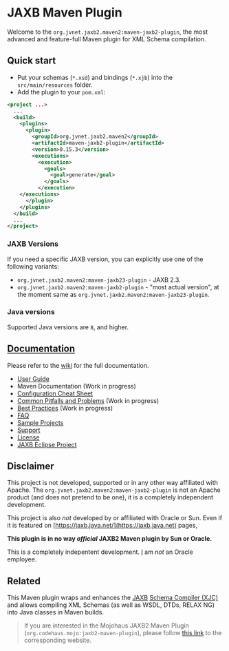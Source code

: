 # JAXB Maven Plugin #

Welcome to the `org.jvnet.jaxb2.maven2:maven-jaxb2-plugin`, the most advanced and feature-full Maven plugin for XML Schema compilation.

## Quick start ##

* Put your schemas (`*.xsd`) and bindings (`*.xjb`) into the `src/main/resources` folder.
* Add the plugin to your `pom.xml`:

```xml
<project ...>
  ...
  <build>
    <plugins>
      <plugin>
        <groupId>org.jvnet.jaxb2.maven2</groupId>
        <artifactId>maven-jaxb2-plugin</artifactId>
        <version>0.15.3</version>
        <executions>
          <execution>
            <goals>
              <goal>generate</goal>
            </goals>
          </execution>
	</executions>
      </plugin>
    </plugins>
  </build>
  ...
</project>
```

### JAXB Versions

If you need a specific JAXB version, you can explicitly use one of the following variants:

* `org.jvnet.jaxb2.maven2:maven-jaxb23-plugin` - JAXB 2.3.
* `org.jvnet.jaxb2.maven2:maven-jaxb2-plugin` - "most actual version", at the moment same as `org.jvnet.jaxb2.maven2:maven-jaxb23-plugin`.

### Java versions

Supported Java versions are `8`, and higher.

## [Documentation](https://github.com/highsource/maven-jaxb2-plugin/wiki) ##

Please refer to the [wiki](https://github.com/highsource/maven-jaxb2-plugin/wiki) for the full documentation.

* [User Guide](https://github.com/highsource/maven-jaxb2-plugin/wiki/User-Guide)
* Maven Documentation  (Work in progress)
* [Configuration Cheat Sheet](https://github.com/highsource/maven-jaxb2-plugin/wiki/Configuration-Cheat-Sheet)
* [Common Pitfalls and Problems](https://github.com/highsource/maven-jaxb2-plugin/wiki/Common-Pitfalls-and-Problems) (Work in progress)
* [Best Practices](https://github.com/highsource/maven-jaxb2-plugin/wiki/Best-Practices) (Work in progress)
* [FAQ](https://github.com/highsource/maven-jaxb2-plugin/wiki/FAQ)
* [Sample Projects](https://github.com/highsource/maven-jaxb2-plugin/wiki/Sample-Projects)
* [Support](https://github.com/highsource/maven-jaxb2-plugin/wiki/Support)
* [License](https://github.com/highsource/maven-jaxb2-plugin/blob/master/LICENSE)
* [JAXB Eclipse Project](https://github.com/eclipse-ee4j/jaxb-ri)

## Disclaimer ##

This project is not developed, supported or in any other way affiliated with Apache. The `org.jvnet.jaxb2.maven2:maven-jaxb2-plugin` is not an Apache product (and does not pretend to be one), it is a completely independent development.

This project is also *not* developed by or affiliated with Oracle or Sun. Even if it is featured on [https://jaxb.java.net/](https://jaxb.java.net) pages, 

**This plugin is in no way _official_ JAXB2 Maven plugin by Sun or Oracle.**

This is a completely indepentent development. [I](https://github.com/highsource) am *not* an Oracle employee.

## Related ##

This Maven plugin wraps and enhances the [JAXB](https://jaxb.java.net/) [Schema Compiler (XJC)](http://docs.oracle.com/javase/6/docs/technotes/tools/share/xjc.html) and allows
compiling XML Schemas (as well as WSDL, DTDs, RELAX NG) into Java classes in Maven builds.

> If you are interested in the Mojohaus JAXB2 Maven Plugin (`org.codehaus.mojo:jaxb2-maven-plugin`),
> please follow [this link](https://github.com/mojohaus/jaxb2-maven-plugin) to the corresponding website.
